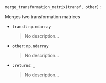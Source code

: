 <a id="McUtils.Numputils.TransformationTransformations.merge_transformation_matrix">&nbsp;</a>
```python
merge_transformation_matrix(transf, other): 
```
Merges two transformation matrices
- `transf`: `np.ndarray`
    >No description...
- `other`: `np.ndarray`
    >No description...
- `:returns`: `_`
    >No description...

